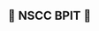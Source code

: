 <!-- First Panel (Social Icons) -->

<h2 align="center">
    🎉 NSCC BPIT 🎉 
</h2> <br />
    <p align = "center">
    <a href="" /></a>
</p>

